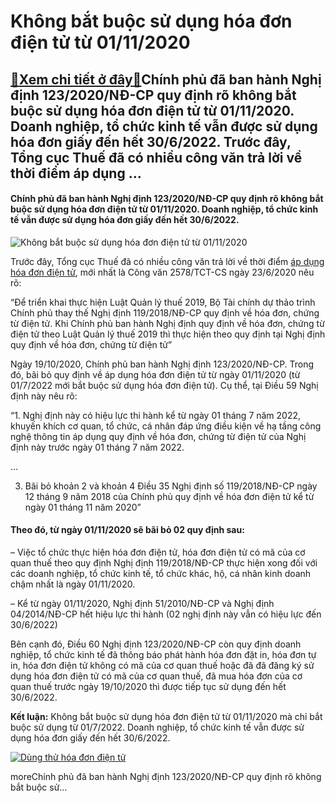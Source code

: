 Không bắt buộc sử dụng hóa đơn điện tử từ 01/11/2020
====================================================

[:gift:Xem chi tiết ở đây:gift:](https://hddtvn.com/khong-bat-buoc-su-dung-hoa-don-dien-tu-tu-01-11-2020/)Chính phủ đã ban hành Nghị định 123/2020/NĐ-CP quy định rõ không bắt buộc sử dụng hóa đơn điện tử từ 01/11/2020. Doanh nghiệp, tổ chức kinh tế vẫn được sử dụng hóa đơn giấy đến hết 30/6/2022. Trước đây, Tổng cục Thuế đã có nhiều công văn trả lời về thời điểm áp dụng …
----------------------------------------------------------------------------------------------------------------------------------------------------------------------------------------------------------------------------------------------------------------------------

#### Chính phủ đã ban hành Nghị định 123/2020/NĐ-CP quy định rõ không bắt buộc sử dụng hóa đơn điện tử từ 01/11/2020. Doanh nghiệp, tổ chức kinh tế vẫn được sử dụng hóa đơn giấy đến hết 30/6/2022.


![Không bắt buộc sử dụng hóa đơn điện tử từ 01/11/2020](https://hddtvn.com/wp-content/uploads/2021/01/lo-trinh-dang-ky-su-dung-hoa-don-dien-tu_1110092421-1.jpg)


Trước đây, Tổng cục Thuế đã có nhiều công văn trả lời về thời điểm [áp dụng hóa đơn điện tử](#), mới nhất là Công văn 2578/TCT-CS ngày 23/6/2020 nêu rõ:


“Để triển khai thực hiện Luật Quản lý thuế 2019, Bộ Tài chính dự thảo trình Chính phủ thay thế Nghị định 119/2018/NĐ-CP quy định về hóa đơn, chứng từ điện tử. Khi Chính phủ ban hành Nghị định quy định về hóa đơn, chứng từ điện tử theo Luật Quản lý thuế 2019 thì thực hiện theo quy định tại Nghị định quy định về hóa đơn, chứng từ điện tử”


Ngày 19/10/2020, Chính phủ ban hành Nghị định 123/2020/NĐ-CP. Trong đó, bãi bỏ quy định về áp dụng hóa đơn điện tử từ ngày 01/11/2020 (từ 01/7/2022 mới bắt buộc sử dụng hóa đơn điện tử). Cụ thể, tại Điều 59 Nghị định này nêu rõ:


“1. Nghị định này có hiệu lực thi hành kể từ ngày 01 tháng 7 năm 2022, khuyến khích cơ quan, tổ chức, cá nhân đáp ứng điều kiện về hạ tầng công nghệ thông tin áp dụng quy định về hóa đơn, chứng từ điện tử của Nghị định này trước ngày 01 tháng 7 năm 2022.


…


3. Bãi bỏ khoản 2 và khoản 4 Điều 35 Nghị định số 119/2018/NĐ-CP ngày 12 tháng 9 năm 2018 của Chính phủ quy định về hóa đơn điện tử kể từ ngày 01 tháng 11 năm 2020”


#### Theo đó, từ ngày 01/11/2020 sẽ bãi bỏ 02 quy định sau:


– Việc tổ chức thực hiện hóa đơn điện tử, hóa đơn điện tử có mã của cơ quan thuế theo quy định Nghị định 119/2018/NĐ-CP thực hiện xong đối với các doanh nghiệp, tổ chức kinh tế, tổ chức khác, hộ, cá nhân kinh doanh chậm nhất là ngày 01/11/2020.


– Kể từ ngày 01/11/2020, Nghị định 51/2010/NĐ-CP và Nghị định 04/2014/NĐ-CP hết hiệu lực thi hành (02 nghị định này vẫn có hiệu lực đến 30/6/2022)


Bên cạnh đó, Điều 60 Nghị định 123/2020/NĐ-CP còn quy định doanh nghiệp, tổ chức kinh tế đã thông báo phát hành hóa đơn đặt in, hóa đơn tự in, hóa đơn điện tử không có mã của cơ quan thuế hoặc đã đã đăng ký sử dụng hóa đơn điện tử có mã của cơ quan thuế, đã mua hóa đơn của cơ quan thuế trước ngày 19/10/2020 thì được tiếp tục sử dụng đến hết 30/6/2022.


**Kết luận:** Không bắt buộc sử dụng hóa đơn điện tử từ 01/11/2020 mà chỉ bắt buộc sử dụng từ 01/7/2022. Doanh nghiệp, tổ chức kinh tế vẫn được sử dụng hóa đơn giấy đến hết 30/6/2022.


[![Dùng thử hóa đơn điện tử](https://hddtvn.com/wp-content/uploads/2021/01/dung-thu-hoa-don-dien-tu.gif)](https://bit.ly/MISAMEINVOICE_Dungthuwweb)


moreChính phủ đã ban hành Nghị định 123/2020/NĐ-CP quy định rõ không bắt buộc sử…

